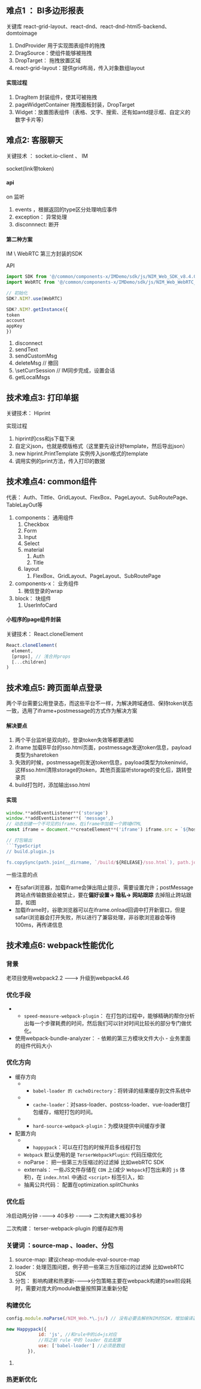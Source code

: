 

## 难点1 ： BI多边形报表

关键库 react-grid-layout、react-dnd、react-dnd-html5-backend、domtoimage
1. DndProvider 用于实现图表组件的拖拽
2. DragSource：使组件能够被拖拽
3. DropTarget： 拖拽放置区域 
4. react-grid-layout：提供grid布局，传入对象数组layout
#### 实现过程

1. DragItem 封装组件，使其可被拖拽
2. pageWidgetContainer 拖拽面板封装，DropTarget
3. Widget：放置图表组件（表格、文字、搜索、还有如antd提示框、自定义的数字卡片等）

## 难点2: 客服聊天

关键技术 ： socket.io-client 、 IM

socket(link带token)

#### api
on 监听
1.  events ，根据返回的type区分处理响应事件
2. exception： 异常处理
3. disconnnect: 断开

#### 第二种方案

IM \ WebRTC 第三方封装的SDK

API

```jsx
import SDK from '@/common/components-x/IMDemo/sdk/js/NIM_Web_SDK_v8.4.0'
import WebRTC from '@/common/components-x/IMDemo/sdk/js/NIM_Web_WebRTC_v8.4.0'

// 初始化
SDK?.NIM?.use(WebRTC)

SDK?.NIM?.getInstance({
token
account
appKey
})

```

1. disconnect
2. sendText
3. sendCustomMsg
4. deleteMsg // 撤回
5. \setCurrSession // IM同步完成，设置会话
6. getLocalMsgs

## 技术难点3: 打印单据

关键技术： Hiprint

实现过程
1. hiprint的css和js下载下来
2. 自定义json，也就是模版格式（这里要先设计好template，然后导出json）
3. new hiprint.PrintTemplate 实例传入json格式的template
4. 调用实例的print方法，传入打印的数据

## 技术难点4: common组件

代表： Auth、Tittle、GridLayout、FlexBox、PageLayout、SubRoutePage、TableLayOut等

1. components： 通用组件
	1. Checkbox
	2. Form
	3. Input
	4. Select
	5. material
		1. Auth
		2. Title
	6. layout
		1. FlexBox、GridLayout、PageLayout、SubRoutePage
2. components-x： 业务组件
	1. 微信登录的wrap
3. block： 块组件
	1. UserInfoCard

#### 小程序的page组件封装

关键技术： React.cloneElement

```jsx
React.cloneElement(
  element,
  [props], // 浅合并props
  [...children]
)

```


## 技术难点5: 跨页面单点登录

两个平台需要公用登录态，而这些平台不一样，为解决跨域通信、保持token状态一致，选用了iframe+postmessage的方式作为解决方案

#### 解决要点

1. 两个平台监听是双向的，登录token失效等都要通知
2. iframe 加载B平台的sso.html页面，postmessage发送token信息，payload类型为sharetoken
3. 失效的时候，postmessage则发送token信息，payload类型为tokeninvid，这样sso.html清除storage的token，其他页面监听storage的变化后，跳转登录页
4. build打包时，添加输出sso.html
#### 实现
```jsx
window.**addEventListener**('storage')
window.**addEventListener**( 'message',)
// 动态创建一个不可见的iframe，在iframe中加载一个跨域HTML 
const iframe = document.**createElement**('iframe') iframe.src = `${host}/sso.html` iframe.style.display = 'none' document.body.**append**(iframe)

// 打包输出
```TypeScript
// build.plugin.js

fs.copySync(path.join(__dirname, `/build/${RELEASE}/sso.html`), path.join(__dirname, '/build/sso.html'))

```

一些注意的点
-   在safari浏览器，加载iframe会弹出阻止提示，需要设置允许；postMessage跨站点传输数据会被禁止，要在**偏好设置-> 隐私-> 网站跟踪** 去掉阻止跨站跟踪，如图
- 加载iframe时，谷歌浏览器可以在iframe.onload回调中打开新窗口，但是safari浏览器会打开失败，所以进行了兼容处理，非谷歌浏览器会等待100ms，再传递信息


## 技术难点6: webpack性能优化

### 背景
老项目使用webpack2.2 ---> 升级到webpack4.46

### 优化手段

- -   `speed-measure-webpack-plugin`： 在打包的过程中，能够精确的帮你分析出每一个步骤耗费的时间，然后我们可以针对时间比较长的部分专门做优化。
-  使用webpack-bundle-analyzer： -   依赖的第三方模块文件大小  -   业务里面的组件代码大小

### 优化方向

- 缓存方向
	- -   `babel-loader 的 cacheDirectory`：将转译的结果缓存到文件系统中
	- -   `cache-loader`：对sass-loader、postcss-loader、vue-loader做打包缓存，缩短打包的时间。
	-  -   `hard-source-webpack-plugin`：为模块提供中间缓存步骤
- 配置方向
	-  -   `happypack`：可以在打包的时候开启多线程打包
	- `Webpack` 默认使用的是 `TerserWebpackPlugin`: 代码压缩优化
	-  noParse： 把一些第三方压缩过的过滤掉 比如webRTC SDK
	-  externals： 一些JS文件存储在 `CDN` 上(减少 `Webpack`打包出来的 `js` 体积)，在 `index.html` 中通过 `<script>` 标签引入，如:
	-  抽离公共代码： 配置在optimization.splitChunks

### 优化后

冷启动两分钟 ----> 40多秒  ----> 二次构建大概30多秒

二次构建： terser-webpack-plugin 的缓存起作用

### 关键词 ：source-map 、loader、分包

1. source-map: 建议cheap-module-eval-source-map
2. loader：处理范围问题，例子把一些第三方压缩过的过滤掉 比如webRTC SDK
3. 分包： 影响构建和热更新---->分包策略主要在webpack构建的seal阶段耗时，需要对庞大的module数量按照算法重新分配
### 构建优化

```jsx
config.module.noParse(/NIM_Web.*\.js/) // 没有必要去解析NIM的SDK，增加编译速度

new Happypack({
            id: 'js', //和rule中的id=js对应
            //将之前 rule 中的 loader 在此配置
            use: ['babel-loader'] //必须是数组
        }),
```

1. 

### 热更新优化



